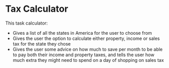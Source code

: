 # Tax Calculator
This task calculator:
- Gives a list of all the states in America for the user to choose from
- Gives the user the option to calculate either property, income or sales tax for the state they chose
- Gives the user some advice on how much to save per month to be able to pay both their income and property taxes, and tells the user how much extra they might need to spend on a day of shopping on sales tax
